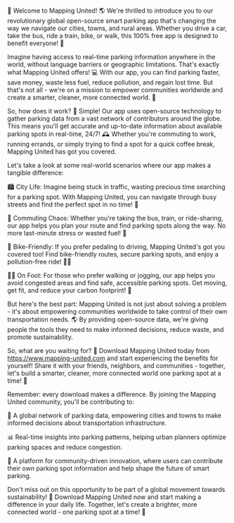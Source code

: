 🎉 Welcome to Mapping United! 🌎 We're thrilled to introduce you to our revolutionary global open-source smart parking app that's changing the way we navigate our cities, towns, and rural areas. Whether you drive a car, take the bus, ride a train, bike, or walk, this 100% free app is designed to benefit everyone! 🌟

Imagine having access to real-time parking information anywhere in the world, without language barriers or geographic limitations. That's exactly what Mapping United offers! 💻 With our app, you can find parking faster, save money, waste less fuel, reduce pollution, and regain lost time. But that's not all - we're on a mission to empower communities worldwide and create a smarter, cleaner, more connected world. 🌈

So, how does it work? 🔧 Simple! Our app uses open-source technology to gather parking data from a vast network of contributors around the globe. This means you'll get accurate and up-to-date information about available parking spots in real-time, 24/7! 🕰️ Whether you're commuting to work, running errands, or simply trying to find a spot for a quick coffee break, Mapping United has got you covered.

Let's take a look at some real-world scenarios where our app makes a tangible difference:

🏙️ City Life: Imagine being stuck in traffic, wasting precious time searching for a parking spot. With Mapping United, you can navigate through busy streets and find the perfect spot in no time! 💨

🚂 Commuting Chaos: Whether you're taking the bus, train, or ride-sharing, our app helps you plan your route and find parking spots along the way. No more last-minute stress or wasted fuel! 🚌

🌳 Bike-Friendly: If you prefer pedaling to driving, Mapping United's got you covered too! Find bike-friendly routes, secure parking spots, and enjoy a pollution-free ride! 🚴‍♂️

🏃‍♀️ On Foot: For those who prefer walking or jogging, our app helps you avoid congested areas and find safe, accessible parking spots. Get moving, get fit, and reduce your carbon footprint! 👣

But here's the best part: Mapping United is not just about solving a problem - it's about empowering communities worldwide to take control of their own transportation needs. 🌎 By providing open-source data, we're giving people the tools they need to make informed decisions, reduce waste, and promote sustainability.

So, what are you waiting for? 🤔 Download Mapping United today from https://www.mapping-united.com and start experiencing the benefits for yourself! Share it with your friends, neighbors, and communities - together, let's build a smarter, cleaner, more connected world one parking spot at a time! 🌈

Remember: every download makes a difference. By joining the Mapping United community, you'll be contributing to:

💸 A global network of parking data, empowering cities and towns to make informed decisions about transportation infrastructure.

📊 Real-time insights into parking patterns, helping urban planners optimize parking spaces and reduce congestion.

🌟 A platform for community-driven innovation, where users can contribute their own parking spot information and help shape the future of smart parking.

Don't miss out on this opportunity to be part of a global movement towards sustainability! 💪 Download Mapping United now and start making a difference in your daily life. Together, let's create a brighter, more connected world - one parking spot at a time! 🌟